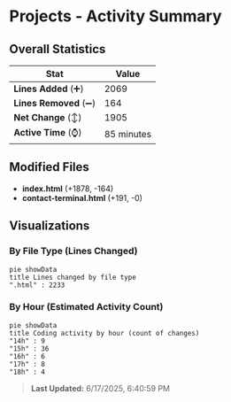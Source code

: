 # Projects - Activity Summary 

## Overall Statistics

| Stat                   | Value                                                             |
| ---------------------- | ----------------------------------------------------------------- |
| **Lines Added** (➕)   | 2069                                          |
| **Lines Removed** (➖) | 164                                        |
| **Net Change** (↕)    | 1905                |
| **Active Time** (⌚)   | 85 minutes |


## Modified Files
- **index.html** (+1878, -164)
- **contact-terminal.html** (+191, -0)

## Visualizations

### By File Type (Lines Changed)

```mermaid
pie showData
title Lines changed by file type
".html" : 2233
```

### By Hour (Estimated Activity Count)

```mermaid
pie showData
title Coding activity by hour (count of changes)
"14h" : 9
"15h" : 36
"16h" : 6
"17h" : 8
"18h" : 4
```


> **Last Updated:** 6/17/2025, 6:40:59 PM